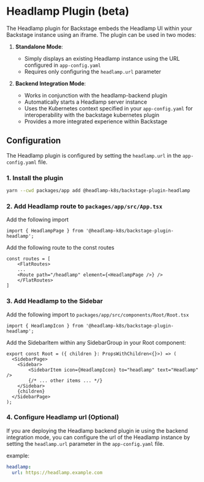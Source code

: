 # Headlamp Plugin (beta)

The Headlamp plugin for Backstage embeds the Headlamp UI within your Backstage instance using an iframe. The plugin can be used in two modes:

1. **Standalone Mode**: 
   - Simply displays an existing Headlamp instance using the URL configured in `app-config.yaml`
   - Requires only configuring the `headlamp.url` parameter

2. **Backend Integration Mode**:
   - Works in conjunction with the headlamp-backend plugin
   - Automatically starts a Headlamp server instance
   - Uses the Kubernetes context specified in your `app-config.yaml` for interoperability with the backstage kubernetes plugin
   - Provides a more integrated experience within Backstage

## Configuration

The Headlamp plugin is configured by setting the `headlamp.url` in the `app-config.yaml` file.

### 1. Install the plugin
```bash
yarn --cwd packages/app add @headlamp-k8s/backstage-plugin-headlamp
```

### 2. Add Headlamp route to `packages/app/src/App.tsx`

Add the following import
```tsx
import { HeadlampPage } from '@headlamp-k8s/backstage-plugin-headlamp';
```

Add the following route to the const routes
```tsx
const routes = [
    <FlatRoutes>
    ...
    <Route path="/headlamp" element={<HeadlampPage />} />
    </FlatRoutes>
]
```

### 3. Add Headlamp to the Sidebar

Add the following import to `packages/app/src/components/Root/Root.tsx`

```tsx
import { HeadlampIcon } from '@headlamp-k8s/backstage-plugin-headlamp';  
```

Add the SidebarItem within any SidebarGroup in your Root component:

```tsx
export const Root = ({ children }: PropsWithChildren<{}>) => (
  <SidebarPage>
    <Sidebar>
        <SidebarItem icon={HeadlampIcon} to="headlamp" text="Headlamp" />
        {/* ... other items ... */}
    </Sidebar>
    {children}
  </SidebarPage>
);
```

### 4. Configure Headlamp url (Optional)

If you are deploying the Headlamp backend plugin ie using the backend integration mode, you can configure the url of the Headlamp instance by setting the `headlamp.url` parameter in the `app-config.yaml` file.

example:
```yaml
headlamp:
  url: https://headlamp.example.com
```